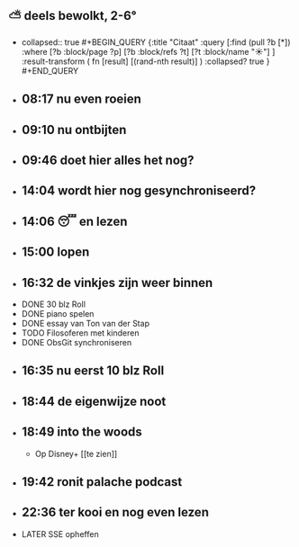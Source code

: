 ## ⛅ deels bewolkt, 2-6°
- collapsed:: true
  #+BEGIN_QUERY 
  {:title "Citaat"
   :query [:find (pull ?b [*])
     :where 
       [?b :block/page ?p]
       [?b :block/refs ?t]
       [?t :block/name "☀️"]
   ]
   :result-transform ( fn [result] [(rand-nth result)] )
   :collapsed? true
  }
  #+END_QUERY
- ## 08:17  nu even roeien
- ## 09:10 nu ontbijten
- ## 09:46 doet hier alles het nog?
- ## 14:04 wordt hier nog gesynchroniseerd?
- ## 14:06 😴 en lezen
- ## 15:00 lopen
- ## 16:32  de vinkjes zijn weer binnen
- DONE 30 blz Roll
- DONE piano spelen
- DONE essay van Ton van der Stap
- TODO Filosoferen met kinderen
- DONE ObsGit synchroniseren
- ## 16:35 nu eerst 10 blz Roll
- ## 18:44 de eigenwijze noot
- ## 18:49 into the woods
	- Op Disney+ [[te zien]]
- ## 19:42 ronit palache podcast
- ## 22:36 ter kooi en nog even lezen
- LATER SSE opheffen